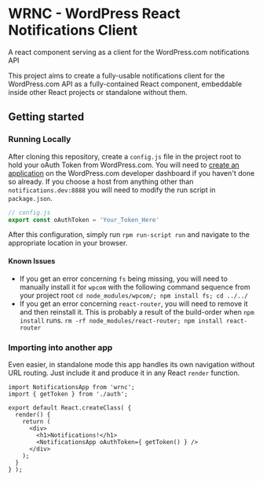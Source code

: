 # WRNC - WordPress React Notifications Client
A react component serving as a client for the WordPress.com notifications API

This project aims to create a fully-usable notifications client for the WordPress.com API as a fully-contained React component, embeddable inside other React projects or standalone without them.

## Getting started

### Running Locally

After cloning this repository, create a `config.js` file in the project root to hold your oAuth Token from WordPress.com. You will need to [create an application](https://developer.wordpress.com/apps/) on the WordPress.com developer dashboard if you haven't done so already. If you choose a host from anything other than `notifications.dev:8888` you will need to modify the run script in `package.json`.

```js
// config.js
export const oAuthToken = 'Your_Token_Here'
```

After this configuration, simply run `rpm run-script run` and navigate to the appropriate location in your browser.

#### Known Issues

 - If you get an error concerning `fs` being missing, you will need to manually install it for `wpcom` with the following command sequence from your project root `cd node_modules/wpcom/; npm install fs; cd ../../`
 - If you get an error concerning `react-router`, you will need to remove it and then reinstall it. This is probably a result of the build-order when `npm install` runs. `rm -rf node_modules/react-router; npm install react-router`

### Importing into another app

Even easier, in standalone mode this app handles its own navigation without URL routing. Just include it and produce it in any React `render` function.

```
import NotificationsApp from 'wrnc';
import { getToken } from './auth';

export default React.createClass( {
  render() {
    return (
      <div>
        <h1>Notifications!</h1>
        <NotificationsApp oAuthToken={ getToken() } />
      </div>
    );
  }
} );
```
